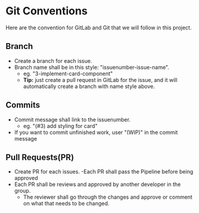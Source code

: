 # Git Conventions

Here are the convention for GitLab and Git that we will follow in this project.

## Branch

- Create a branch for each issue.
- Branch name shall be in this style: "issuenumber-issue-name".
  - eg. "3-implement-card-component"
  - **Tip:** just create a pull request in GitLab for the issue, and it will automatically create a branch with name style above.

## Commits

- Commit message shall link to the issuenumber.
  - eg. "(#3) add styling for card"
- If you want to commit unfinished work, user "(WIP)" in the commit message

## Pull Requests(PR)

- Create PR for each issues.
  -Each PR shall pass the Pipeline before being approved
- Each PR shall be reviews and approved by another developer in the group.
  - The reviewer shall go through the changes and approve or comment on what that needs to be changed.
